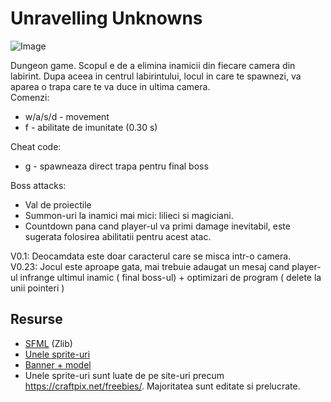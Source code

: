# Unravelling Unknowns
![Image](https://cdn.discordapp.com/attachments/590882567780171796/1109406710046662758/4328aaa8-9ae2-4c26-89fd-e6fe96ff6a85.jpg)


Dungeon game. Scopul e de a elimina inamicii din fiecare camera din labirint. Dupa aceea in centrul labirintului, locul in care te spawnezi, va aparea o trapa care te va duce in ultima camera. <br>
Comenzi:
- w/a/s/d - movement
- f - abilitate de imunitate (0.30 s) <br>

Cheat code:

- g - spawneaza direct trapa pentru final boss <br>

Boss attacks:

- Val de proiectile
- Summon-uri la inamici mai mici: lilieci si magiciani.
- Countdown pana cand player-ul va primi damage inevitabil, este sugerata folosirea abilitatii pentru acest atac.

V0.1: Deocamdata este doar caracterul care se misca intr-o camera. <br>
V0.23: Jocul este aproape gata, mai trebuie adaugat un mesaj cand player-ul infrange ultimul inamic ( final boss-ul) + optimizari de program ( delete la unii pointeri ) 

## Resurse

- [SFML](https://github.com/SFML/SFML/tree/aa82ea132b9296a31922772027ad5d14c1fa381b) (Zlib)
- [Unele sprite-uri](https://bindingofisaacrebirth.fandom.com/wiki/Binding_of_Isaac:_Rebirth_Wiki)
- [Banner + model](https://github.com/VSebastian8)
- Unele sprite-uri sunt luate de pe site-uri precum https://craftpix.net/freebies/. Majoritatea sunt editate si prelucrate.
